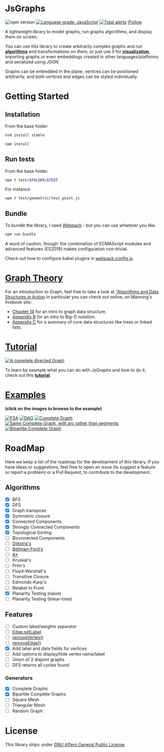 # **JsGraphs**

![npm version](https://img.shields.io/npm/v/@mlarocca/jsgraphs)
[![Language grade: JavaScript](https://img.shields.io/lgtm/grade/javascript/g/mlarocca/jsgraphs.svg?logo=lgtm&logoWidth=18)](https://lgtm.com/projects/g/mlarocca/jsgraphs/context:javascript)
[![Total alerts](https://img.shields.io/lgtm/alerts/g/mlarocca/jsgraphs.svg?logo=lgtm&logoWidth=18)](https://lgtm.com/projects/g/mlarocca/jsgraphs/alerts/)
[!Follow](https://img.shields.io/twitter/follow/jsgraphs?label=Follow&style=social)

A lightweight library to model graphs, run graphs algorithms, and display them on screen.

You can use this library to create arbitrarily complex graphs and run [**algorithms**](./readme/tutorial.md#graph-algorithms) and transformations on them, or just use it for [**visualization**](./readme/tutorial.md#embedding), importing graphs or even embeddings created in other languages/platforms and serialized using _JSON_.

Graphs can be embedded in the plane, vertices can be positioned arbitrarily, and both vertices and edges can be styled individually.

# **Getting Started**

## **Installation**

From the base folder:

```bash
nvm install stable

npm install
```

## **Run tests**

From the base folder:

```bash
npm t test/$FOLDER/$TEST
```

For instance

```bash
npm t test/geometric/test_point.js
```

## **Bundle**

To bundle the library, I used [Webpack](https://webpack.js.org) - but you can use whatever you like.

```bash
npm run bundle
```

A word of caution, though: the combination of ECMAScript modules and advanced features (ES2019) makes configuration non-trivial.

Check out how to configure babel plugins in [webpack.config.js](./webpack.config.js).

# [**Graph Theory**](https://www.manning.com/books/algorithms-and-data-structures-in-action#toc)

For an introduction to Graph, feel free to take a look at ["Algorithms and Data Structures in Action](https://www.manning.com/books/algorithms-and-data-structures-in-action#toc)
In particular you can check out online, on Manning's livebook site:

- [Chapter 14](https://livebook.manning.com/book/algorithms-and-data-structures-in-action/chapter-14) for an intro to graph data structure.
- [Appendix B](https://livebook.manning.com/book/algorithms-and-data-structures-in-action/appendix-b) for an intro to Big-O notation.
- [Appendix C](https://livebook.manning.com/book/algorithms-and-data-structures-in-action/appendix-c) for a summary of core data structures like trees or linked lists.

# [**Tutorial**](./readme/tutorial.md)

[![A complete directed Graph](./readme/img/tutorial/tutorial_graph_complete_1.jpg)](./readme/tutorial.md)

To learn by example what you can do with _JsGraphs_ and how to do it, check out this [**tutorial**](./readme/tutorial.md).

# [**Examples**](./readme/examples.md)

**(click on the images to browse to the example)**

[![FSA](readme/img/regex_fsa.jpg)](readme/examples.md#regex-finite-state-automaton)
[![DAG](readme/img/dag.jpg)](readme/examples.md#dag)
[![Complete Graph](readme/img/complete.jpg)![Same Complete Graph, with arc rather than segments](readme/img/complete_arcs.jpg)](readme/examples.md#complete-graphs)
[![Bipartite Complete Graph](readme/img/bipartite_complete.jpg)](readme/examples.md#complete-bipartite-graphs)

# **RoadMap**

Here we keep a list of the roadmap for the development of this library. If you have ideas or suggestions, feel free to open an issue (to suggest a feature or report a problem) or a Pull Request, to contribute to the development.

## **Algorithms**

- [x] BFS
- [X] DFS
- [X] Graph transpose
- [X] Symmetric closure
- [X] Connected Components
- [X] Strongly Connected Components
- [X] Topological Sorting
- [ ] Biconnected Components
- [ ] [Dijkstra's](https://github.com/mlarocca/jsgraphs/issues/16)
- [ ] [Bellman-Ford's](https://github.com/mlarocca/jsgraphs/issues/17)
- [ ] [A*](https://github.com/mlarocca/jsgraphs/issues/18)
- [ ] Kruskal's
- [ ] Prim's
- [ ] Floyd-Warshall's
- [ ] Transitive Closure
- [ ] Edmonds-Karp's
- [ ] Relabel to Front
- [X] Planarity Testing (naive)
- [ ] Planarity Testing (linear-time)

## **Features**

- [ ] Custom label/weights separator
- [ ] [Edge.setLabel](https://github.com/mlarocca/jsgraphs/issues/23)
- [ ] [removeVertex()](https://github.com/mlarocca/jsgraphs/issues/20)
- [ ] [removeEdge()](https://github.com/mlarocca/jsgraphs/issues/21)
- [X] Add label and data fields for vertices
- [ ] Add options to display/hide vertex name/label
- [ ] Union of 2 disjoint graphs
- [ ] DFS returns all cycles found

### **Generators**

- [x] Complete Graphs
- [x] Bipartite Complete Graphs
- [ ] Square Mesh
- [ ] Triangular Mesh
- [ ] Random Graph

# **License**

This library ships under [GNU Affero General Public License](./LICENSE)